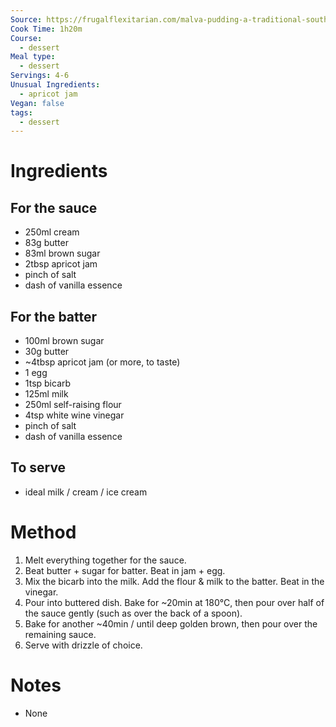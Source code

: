 ```yaml
---
Source: https://frugalflexitarian.com/malva-pudding-a-traditional-south-african-dessert/#wprm-recipe-container-609
Cook Time: 1h20m
Course:
  - dessert
Meal type:
  - dessert
Servings: 4-6
Unusual Ingredients:
  - apricot jam
Vegan: false
tags:
  - dessert
---
```

# Ingredients

## For the sauce

- 250ml cream
- 83g butter
- 83ml brown sugar
- 2tbsp apricot jam
- pinch of salt
- dash of vanilla essence

## For the batter

- 100ml brown sugar
- 30g butter
- ~4tbsp apricot jam (or more, to taste)
- 1 egg
- 1tsp bicarb
- 125ml milk
- 250ml self-raising flour
- 4tsp white wine vinegar
- pinch of salt
- dash of vanilla essence

## To serve

- ideal milk / cream / ice cream

# Method

1. Melt everything together for the sauce.
2. Beat butter + sugar for batter. Beat in jam + egg.
3. Mix the bicarb into the milk. Add the flour & milk to the batter. Beat in the vinegar.
4. Pour into buttered dish. Bake for ~20min at 180°C, then pour over half of the sauce gently (such as over the back of a spoon).
5. Bake for another ~40min / until deep golden brown, then pour over the remaining sauce.
6. Serve with drizzle of choice.

# Notes

- None